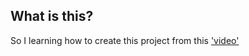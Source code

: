 ## What is this?

So I learning how to create this project from this ['video'](https://www.youtube.com/watch?v=ADJKbuayubE&list=PLO4UvD38qWwKM5cb0MVFcE0YVa8gDjVgl&index=2&ab_channel=CodeWithAntonio)

